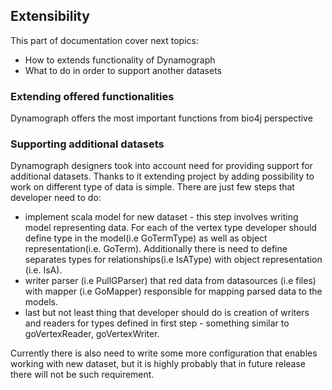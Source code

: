 ## Extensibility

This part of documentation cover next topics:
- How to extends functionality of Dynamograph
- What to do in order to support another datasets

### Extending offered functionalities

Dynamograph offers the most important functions from bio4j perspective

### Supporting additional datasets

Dynamograph designers took into account need for providing support for additional datasets. Thanks to it extending project by adding
possibility to work on different type of data is simple. There are just few steps that developer need to do:
- implement scala model for new dataset - this step involves writing model representing data. For each of the vertex type developer should define type in the model(i.e GoTermType) as well as object representation(i.e. GoTerm).
Additionally there is need to define separates types for relationships(i.e IsAType) with object representation (i.e. IsA).
- writer parser (i.e PullGParser) that red data from datasources (i.e files) with mapper (i.e GoMapper) responsible for mapping parsed data to the models.
- last but not least thing that developer should do is creation of writers and readers for types defined in first step - something similar to goVertexReader, goVertexWriter.

Currently there is also need to write some more configuration that enables working with new dataset, but it is highly probably that in future release there will not be such requirement.


